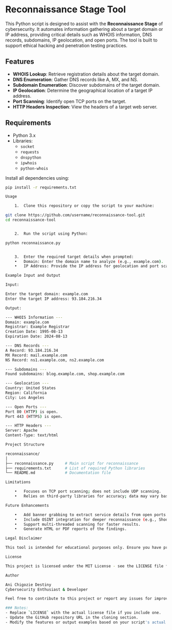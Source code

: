 
# Reconnaissance Stage Tool

This Python script is designed to assist with the **Reconnaissance Stage** of cybersecurity. It automates information gathering about a target domain or IP address, providing critical details such as WHOIS information, DNS records, subdomains, IP geolocation, and open ports. The tool is built to support ethical hacking and penetration testing practices.

## Features

- **WHOIS Lookup**: Retrieve registration details about the target domain.
- **DNS Enumeration**: Gather DNS records like A, MX, and NS.
- **Subdomain Enumeration**: Discover subdomains of the target domain.
- **IP Geolocation**: Determine the geographical location of a target IP address.
- **Port Scanning**: Identify open TCP ports on the target.
- **HTTP Headers Inspection**: View the headers of a target web server.

## Requirements

- Python 3.x
- Libraries:
  - `socket`
  - `requests`
  - `dnspython`
  - `ipwhois`
  - `python-whois`

Install all dependencies using:
```bash
pip install -r requirements.txt

Usage

	1.	Clone this repository or copy the script to your machine:

git clone https://github.com/username/reconnaissance-tool.git
cd reconnaissance-tool


	2.	Run the script using Python:

python reconnaissance.py


	3.	Enter the required target details when prompted:
	•	Domain: Enter the domain name to analyze (e.g., example.com).
	•	IP Address: Provide the IP address for geolocation and port scanning.

Example Input and Output

Input:

Enter the target domain: example.com
Enter the target IP address: 93.184.216.34

Output:

--- WHOIS Information ---
Domain: example.com
Registrar: Example Registrar
Creation Date: 1995-08-13
Expiration Date: 2024-08-13

--- DNS Records ---
A Record: 93.184.216.34
MX Record: mail.example.com
NS Record: ns1.example.com, ns2.example.com

--- Subdomains ---
Found subdomains: blog.example.com, shop.example.com

--- Geolocation ---
Country: United States
Region: California
City: Los Angeles

--- Open Ports ---
Port 80 (HTTP) is open.
Port 443 (HTTPS) is open.

--- HTTP Headers ---
Server: Apache
Content-Type: text/html

Project Structure

reconnaissance/
│
├── reconnaissance.py     # Main script for reconnaissance
├── requirements.txt      # List of required Python libraries
└── README.md             # Documentation file

Limitations

	•	Focuses on TCP port scanning; does not include UDP scanning.
	•	Relies on third-party libraries for accuracy; data may vary based on API responses.

Future Enhancements

	•	Add banner grabbing to extract service details from open ports.
	•	Include OSINT integration for deeper reconnaissance (e.g., Shodan API).
	•	Support multi-threaded scanning for faster results.
	•	Generate HTML or PDF reports of the findings.

Legal Disclaimer

This tool is intended for educational purposes only. Ensure you have proper authorization before scanning any systems. Unauthorized use of this tool may violate local, state, or federal laws.

License

This project is licensed under the MIT License - see the LICENSE file for details.

Author

Ani Chigozie Destiny
Cybersecurity Enthusiast & Developer

Feel free to contribute to this project or report any issues for improvements.

### Notes:
- Replace `LICENSE` with the actual license file if you include one.
- Update the GitHub repository URL in the cloning section.
- Modify the features or output examples based on your script's actual capabilities.
